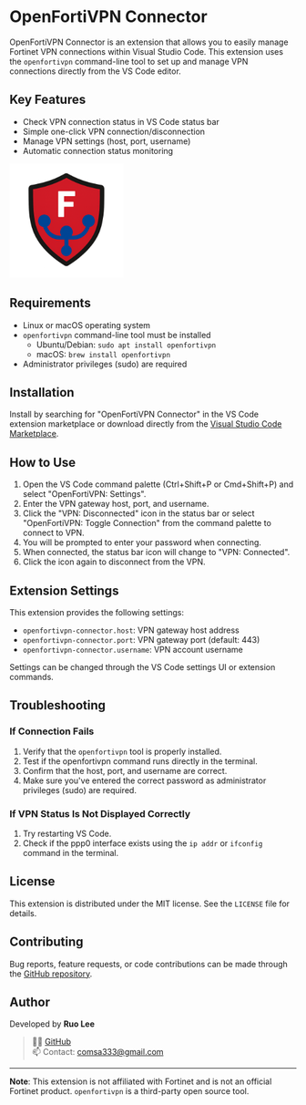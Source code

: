 # OpenFortiVPN Connector

OpenFortiVPN Connector is an extension that allows you to easily manage Fortinet VPN connections within Visual Studio Code. This extension uses the `openfortivpn` command-line tool to set up and manage VPN connections directly from the VS Code editor.

## Key Features

- Check VPN connection status in VS Code status bar
- Simple one-click VPN connection/disconnection
- Manage VPN settings (host, port, username)
- Automatic connection status monitoring

<img src="https://raw.githubusercontent.com/comsa33/openforticlient-vpn/main/images/openfortivpn-connector.png" width="200" alt="OpenFortiVPN Connector Preview">

## Requirements

- Linux or macOS operating system
- `openfortivpn` command-line tool must be installed
  - Ubuntu/Debian: `sudo apt install openfortivpn`
  - macOS: `brew install openfortivpn`
- Administrator privileges (sudo) are required

## Installation

Install by searching for "OpenFortiVPN Connector" in the VS Code extension marketplace or download directly from the [Visual Studio Code Marketplace](https://marketplace.visualstudio.com/items?itemName=RuoLee.openfortivpn-connector).

## How to Use

1. Open the VS Code command palette (Ctrl+Shift+P or Cmd+Shift+P) and select "OpenFortiVPN: Settings".
2. Enter the VPN gateway host, port, and username.
3. Click the "VPN: Disconnected" icon in the status bar or select "OpenFortiVPN: Toggle Connection" from the command palette to connect to VPN.
4. You will be prompted to enter your password when connecting.
5. When connected, the status bar icon will change to "VPN: Connected".
6. Click the icon again to disconnect from the VPN.

## Extension Settings

This extension provides the following settings:

* `openfortivpn-connector.host`: VPN gateway host address
* `openfortivpn-connector.port`: VPN gateway port (default: 443)
* `openfortivpn-connector.username`: VPN account username

Settings can be changed through the VS Code settings UI or extension commands.

## Troubleshooting

### If Connection Fails

1. Verify that the `openfortivpn` tool is properly installed.
2. Test if the openfortivpn command runs directly in the terminal.
3. Confirm that the host, port, and username are correct.
4. Make sure you've entered the correct password as administrator privileges (sudo) are required.

### If VPN Status Is Not Displayed Correctly

1. Try restarting VS Code.
2. Check if the ppp0 interface exists using the `ip addr` or `ifconfig` command in the terminal.

## License

This extension is distributed under the MIT license. See the `LICENSE` file for details.

## Contributing

Bug reports, feature requests, or code contributions can be made through the [GitHub repository](https://github.com/comsa33/openforticlient-vpn).

## Author

Developed by **Ruo Lee**  
> 👨‍💻 [GitHub](https://github.com/comsa33)  
> 📫 Contact: comsa333@gmail.com

---

**Note**: This extension is not affiliated with Fortinet and is not an official Fortinet product. `openfortivpn` is a third-party open source tool.
